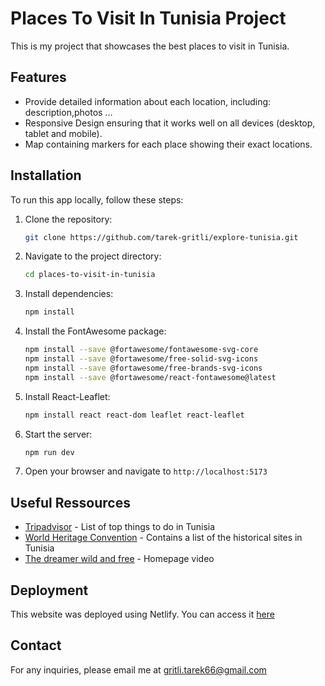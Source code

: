 # Places To Visit In Tunisia Project

This is my project that showcases the best places to visit in Tunisia.

## Features

- Provide detailed information about each location, including: description,photos ...
- Responsive Design ensuring that  it works well on all devices (desktop, tablet and mobile).
- Map containing markers for each place showing their exact locations.

## Installation

To run this app locally, follow these steps:

1. Clone the repository:

   ```bash
   git clone https://github.com/tarek-gritli/explore-tunisia.git
2. Navigate to the project directory:

   ```bash
   cd places-to-visit-in-tunisia
3. Install dependencies:
   ```bash
   npm install
4. Install the FontAwesome package:
   ```bash
   npm install --save @fortawesome/fontawesome-svg-core
   npm install --save @fortawesome/free-solid-svg-icons
   npm install --save @fortawesome/free-brands-svg-icons
   npm install --save @fortawesome/react-fontawesome@latest
5. Install React-Leaflet:
   ```bash
   npm install react react-dom leaflet react-leaflet
6. Start the server:
   ```bash
   npm run dev
7. Open your browser and navigate to  `http://localhost:5173`

## Useful Ressources

- [Tripadvisor](https://www.tripadvisor.com/Attractions-g293753-Activities-Tunisia.html) - List of top things to do in Tunisia
- [World Heritage Convention](https://whc.unesco.org/en/convention/) - Contains a list of the historical sites in Tunisia
- [The dreamer wild and free](https://www.youtube.com/channel/UC1Y-wNGKRe3T8IMxmBCgiZA) - Homepage video

## Deployment

This website was deployed using Netlify. You can access it [here](https://explore-tn.netlify.app/)


## Contact

For any inquiries, please email me at gritli.tarek66@gmail.com


